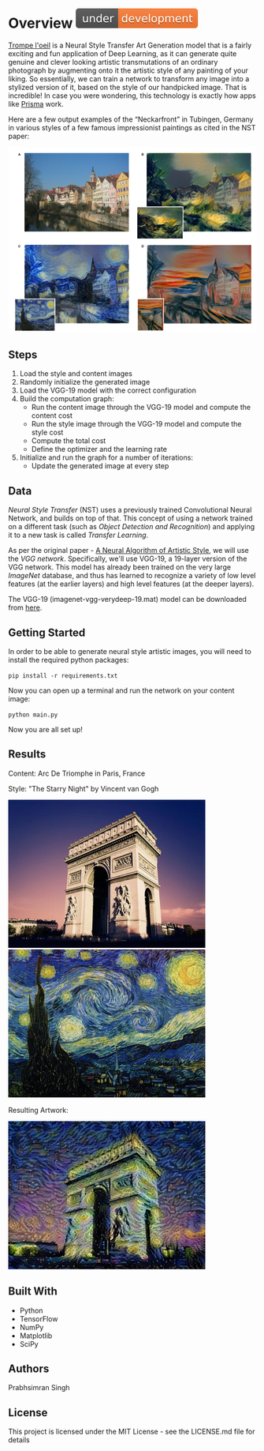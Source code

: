 # Overview ![Under Development](./data/under-development-orange.svg)

[Trompe l'oeil](https://dictionary.cambridge.org/dictionary/english/trompe-l-oeil) is a Neural Style Transfer Art Generation model that is a fairly exciting and fun application of Deep Learning, as it can generate quite genuine and clever looking artistic transmutations of an ordinary photograph by augmenting onto it the artistic style of any painting of your liking. So essentially, we can train a network to transform any image into a stylized version of it, based on the style of our handpicked image. That is incredible! In case you were wondering, this technology is exactly how apps like [Prisma](https://prisma-ai.com/) work.

Here are a few output examples of the “Neckarfront” in Tubingen, Germany in various styles of a few famous impressionist paintings as cited in the NST paper:

![“Neckarfront”, Tubingen, Germany in various styles of different paintings](./data/ns1.png)

## Steps

1. Load the style and content images
1. Randomly initialize the generated image
1. Load the VGG-19 model with the correct configuration
1. Build the computation graph:
    * Run the content image through the VGG-19 model and compute the content cost
    * Run the style image through the VGG-19 model and compute the style cost
    * Compute the total cost
    * Define the optimizer and the learning rate
1. Initialize and run the graph for a number of iterations: 
    * Update the generated image at every step

## Data

*Neural Style Transfer* (NST) uses a previously trained Convolutional Neural Network, and builds on top of that. This concept of using a network trained on a different task (such as *Object Detection and Recognition*) and applying it to a new task is called *Transfer Learning*.

As per the original paper - [A Neural Algorithm of Artistic Style](https://arxiv.org/abs/1508.06576), we will use the *VGG network*. Specifically, we'll use VGG-19, a 19-layer version of the VGG network. This model has already been trained on the very large *ImageNet* database, and thus has learned to recognize a variety of low level features (at the earlier layers) and high level features (at the deeper layers).

The VGG-19 (imagenet-vgg-verydeep-19.mat) model can be downloaded from [here](http://www.vlfeat.org/matconvnet/pretrained/).

## Getting Started

In order to be able to generate neural style artistic images, you will need to install the required python packages:

`pip install -r requirements.txt`

Now you can open up a terminal and run the network on your content image:

`python main.py`

Now you are all set up!

## Results

Content: Arc De Triomphe in Paris, France

Style: "The Starry Night" by Vincent van Gogh

![Arc De Triomphe in Paris, France](./data/images/content/arc_de_triomphe_small.jpg) ![The Starry Night by Vincent van Gogh](./data/images/style/starry_night_van_gogh_small.jpg)

Resulting Artwork:

![Resulting Artwork](./data/out/rsz_generated_image-upscaled.jpg)

## Built With

* Python
* TensorFlow
* NumPy
* Matplotlib
* SciPy

## Authors

Prabhsimran Singh

## License

This project is licensed under the MIT License - see the LICENSE.md file for details